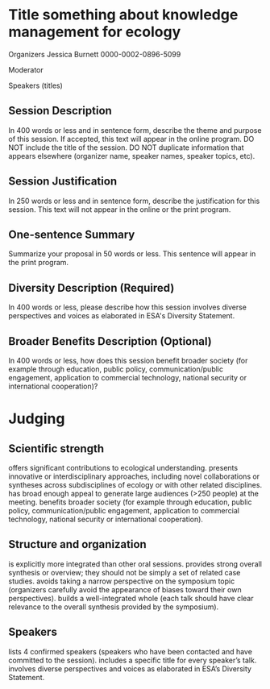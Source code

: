 # Title something about knowledge management for ecology 

Organizers
Jessica Burnett 0000-0002-0896-5099

Moderator

Speakers (titles)


## Session Description
In 400 words or less and in sentence form, describe the theme and purpose of this session.
If accepted, this text will appear in the online program.
DO NOT include the title of the session.
DO NOT duplicate information that appears elsewhere (organizer name, speaker names, speaker topics, etc).

## Session Justification
In 250 words or less and in sentence form, describe the justification for this session.
This text will not appear in the online or the print program.

## One-sentence Summary
Summarize your proposal in 50 words or less.
This sentence will appear in the print program.

## Diversity Description (Required)
In 400 words or less, please describe how this session involves diverse perspectives and voices as elaborated in ESA's Diversity Statement.

## Broader Benefits Description (Optional)
In 400 words or less, how does this session benefit broader society (for example through education, public policy, communication/public engagement, application to commercial technology, national security or international cooperation)?

# Judging
## Scientific strength
offers significant contributions to ecological understanding.
presents innovative or interdisciplinary approaches, including novel collaborations or syntheses across subdisciplines of ecology or with other related disciplines.
has broad enough appeal to generate large audiences (>250 people) at the meeting.
benefits broader society (for example through education, public policy, communication/public engagement, application to commercial technology, national security or international cooperation).
## Structure and organization
is explicitly more integrated than other oral sessions.
provides strong overall synthesis or overview; they should not be simply a set of related case studies.
avoids taking a narrow perspective on the symposium topic (organizers carefully avoid the appearance of biases toward their own perspectives).
builds a well-integrated whole (each talk should have clear relevance to the overall synthesis provided by the symposium).
## Speakers
lists 4 confirmed speakers (speakers who have been contacted and have committed to the session).
includes a specific title for every speaker’s talk.
involves diverse perspectives and voices as elaborated in ESA’s Diversity Statement.
